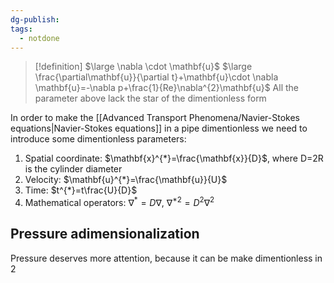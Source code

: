 ```yaml
---
dg-publish: 
tags:
  - notdone
---
```

>[!definition]
>$\large \nabla \cdot \mathbf{u}$
>$\large \frac{\partial\mathbf{u}}{\partial t}+\mathbf{u}\cdot \nabla \mathbf{u}=-\nabla p+\frac{1}{Re}\nabla^{2}\mathbf{u}$
All the parameter above lack the star of the dimentionless form

In order to make the [[Advanced Transport Phenomena/Navier-Stokes equations|Navier-Stokes equations]] in a pipe dimentionless we need to introduce some dimentionless parameters:
1. Spatial coordinate: $\mathbf{x}^{*}=\frac{\mathbf{x}}{D}$, where D=2R is the cylinder diameter
2. Velocity: $\mathbf{u}^{*}=\frac{\mathbf{u}}{U}$
3. Time: $t^{*}=t\frac{U}{D}$
4. Mathematical operators: $\nabla^{*}=D\nabla$, $\nabla^{*2}=D^{2} \nabla^{2}$
## Pressure adimensionalization
Pressure deserves more attention, because it can be make dimentionless in 2 